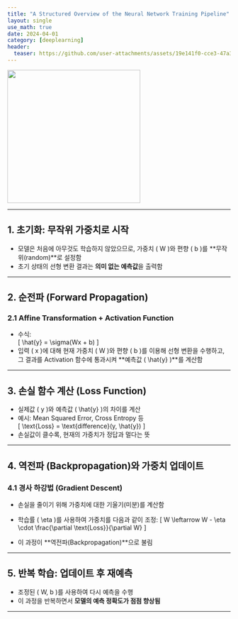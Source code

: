 ```yaml
---
title: "A Structured Overview of the Neural Network Training Pipeline"
layout: single
use_math: true
date: 2024-04-01
category: [deeplearning]
header:
  teaser: https://github.com/user-attachments/assets/19e141f0-cce3-47a3-8420-fb8d226cb223
---
```

<img src="https://github.com/user-attachments/assets/19e141f0-cce3-47a3-8420-fb8d226cb223" width="300"/>

---

## 1. 초기화: 무작위 가중치로 시작

- 모델은 처음에 아무것도 학습하지 않았으므로, 가중치 \( W \)와 편향 \( b \)를 **무작위(random)**로 설정함  
- 초기 상태의 선형 변환 결과는 **의미 없는 예측값**을 출력함

---

## 2. 순전파 (Forward Propagation)

### 2.1 Affine Transformation + Activation Function

- 수식:  
  \[
  \hat{y} = \sigma(Wx + b)
  \]
- 입력 \( x \)에 대해 현재 가중치 \( W \)와 편향 \( b \)를 이용해 선형 변환을 수행하고,  
  그 결과를 Activation 함수에 통과시켜 **예측값 \( \hat{y} \)**를 계산함

---

## 3. 손실 함수 계산 (Loss Function)

- 실제값 \( y \)와 예측값 \( \hat{y} \)의 차이를 계산  
- 예시: Mean Squared Error, Cross Entropy 등  
  \[
  \text{Loss} = \text{difference}(y, \hat{y})
  \]
- 손실값이 클수록, 현재의 가중치가 정답과 멀다는 뜻

---

## 4. 역전파 (Backpropagation)와 가중치 업데이트

### 4.1 경사 하강법 (Gradient Descent)

- 손실을 줄이기 위해 가중치에 대한 기울기(미분)를 계산함  
- 학습률 \( \eta \)를 사용하여 가중치를 다음과 같이 조정:
  \[
  W \leftarrow W - \eta \cdot \frac{\partial \text{Loss}}{\partial W}
  \]

- 이 과정이 **역전파(Backpropagation)**으로 불림

---

## 5. 반복 학습: 업데이트 후 재예측

- 조정된 \( W, b \)를 사용하여 다시 예측을 수행  
- 이 과정을 반복하면서 **모델의 예측 정확도가 점점 향상됨**

---



